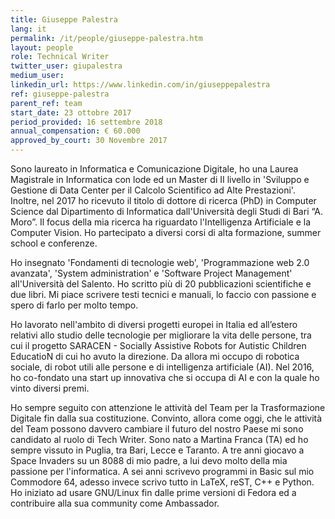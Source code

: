 ```yaml
---
title: Giuseppe Palestra
lang: it
permalink: /it/people/giuseppe-palestra.htm
layout: people
role: Technical Writer
twitter_user: giupalestra
medium_user:
linkedin_url: https://www.linkedin.com/in/giuseppepalestra
ref: giuseppe-palestra
parent_ref: team
start_date: 23 ottobre 2017
period_provided: 16 settembre 2018
annual_compensation: € 60.000
approved_by_court: 30 Novembre 2017
---
```

Sono laureato in Informatica e Comunicazione Digitale, ho una Laurea Magistrale in Informatica con lode ed un Master di II livello in 'Sviluppo e Gestione di Data Center per il Calcolo Scientifico ad Alte Prestazioni'. Inoltre, nel 2017 ho ricevuto il titolo di dottore di ricerca (PhD) in Computer Science dal Dipartimento di Informatica dall'Università degli Studi di Bari “A. Moro”. Il focus della mia ricerca ha riguardato l'Intelligenza Artificiale e la Computer Vision. Ho partecipato a diversi corsi di alta formazione, summer school e conferenze.

Ho insegnato 'Fondamenti di tecnologie web', 'Programmazione web 2.0 avanzata', 'System administration' e 'Software Project Management' all'Università del Salento. Ho scritto più di 20 pubblicazioni scientifiche e due libri. Mi piace scrivere testi tecnici e manuali, lo faccio con passione e spero di farlo per molto tempo.

Ho lavorato nell'ambito di diversi progetti europei in Italia ed all’estero relativi allo studio delle tecnologie per migliorare la vita delle persone, tra cui il progetto SARACEN - Socially Assistive Robots for Autistic Children EducatioN di cui ho avuto la direzione. Da allora mi occupo di robotica sociale, di robot utili alle persone e di intelligenza artificiale (AI). Nel 2016, ho co-fondato una start up  innovativa che si occupa di AI e con la quale ho vinto diversi premi.

Ho sempre seguito con attenzione le attività del Team per la Trasformazione Digitale fin dalla sua costituzione. Convinto, allora come oggi, che le attività del Team possono davvero cambiare il futuro del nostro Paese mi sono candidato al ruolo di Tech Writer.
Sono nato a Martina Franca (TA) ed ho sempre vissuto in Puglia, tra Bari, Lecce e Taranto. A tre anni giocavo a Space Invaders su un 8088 di mio padre, a lui devo molto della mia passione per l'informatica. A sei anni scrivevo programmi in Basic sul mio Commodore 64, adesso invece scrivo tutto in LaTeX, reST, C++ e Python. Ho iniziato ad usare GNU/Linux fin dalle prime versioni di Fedora ed a contribuire alla sua community come Ambassador.
